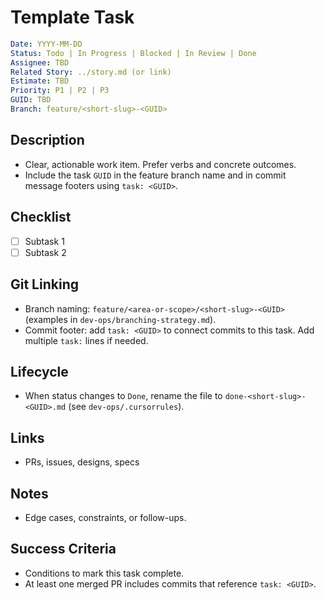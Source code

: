 # Template Task

```yaml
Date: YYYY-MM-DD
Status: Todo | In Progress | Blocked | In Review | Done
Assignee: TBD
Related Story: ../story.md (or link)
Estimate: TBD
Priority: P1 | P2 | P3
GUID: TBD
Branch: feature/<short-slug>-<GUID>
```

## Description

- Clear, actionable work item. Prefer verbs and concrete outcomes.
- Include the task `GUID` in the feature branch name and in commit message footers using `task: <GUID>`.

## Checklist

- [ ] Subtask 1
- [ ] Subtask 2

## Git Linking

- Branch naming: `feature/<area-or-scope>/<short-slug>-<GUID>` (examples in `dev-ops/branching-strategy.md`).
- Commit footer: add `task: <GUID>` to connect commits to this task. Add multiple `task:` lines if needed.

## Lifecycle

- When status changes to `Done`, rename the file to `done-<short-slug>-<GUID>.md` (see `dev-ops/.cursorrules`).

## Links

- PRs, issues, designs, specs

## Notes

- Edge cases, constraints, or follow-ups.

## Success Criteria

- Conditions to mark this task complete.
- At least one merged PR includes commits that reference `task: <GUID>`.
